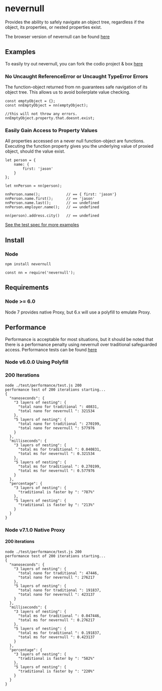 # nevernull
Provides the ability to safely navigate an object tree, regardless if the object, its properties, or nested properties exist.

The browser version of nevernull can be found [here](https://github.com/jasonmcaffee/nevernull-browser)

## Examples
To easily try out nevernull, you can fork the codio project & box [here](https://codio.com/jasonmcaffee/nn/tree/README.md)

### No Uncaught ReferenceError or Uncaught TypeError Errors
The function-object returned from nn guarantees safe navigation of its object tree.
This allows us to avoid boilerplate value checking.
```
const emptyObject = {};
const nnEmptyObject = nn(emptyObject);

//this will not throw any errors.
nnEmptyObject.property.that.doesnt.exist;
```

### Easily Gain Access to Property Values
All properties accessed on a never null function-object are functions.
Executing the function property gives you the underlying value of proxied object, should the value exist.
```
let person = {
    name: {
        first: 'jason'
    }
};

let nnPerson = nn(person);

nnPerson.name();            // == { first: 'jason'}
nnPerson.name.first();      // == 'jason'
nnPerson.name.last();       // == undefined
nnPerson.employer.name();   // == undefined

nn(person).address.city()   // == undefined
```

[See the test spec for more examples](https://github.com/jasonmcaffee/nn/blob/master/src/nevernull.spec.js)

## Install
### Node
```
npm install nevernull
```

```
const nn = require('nevernull');
```

## Requirements
### Node >= 6.0 
Node 7 provides native Proxy, but 6.x will use a polyfill to emulate Proxy.

## Performance
Performance is acceptable for most situations, but it should be noted that there is a performance penalty using nevernull over traditional safeguarded access.
Performance tests can be found [here](https://github.com/jasonmcaffee/nn/blob/master/test/performance/test.js)

### Node v6.0.0 Using Polyfill
### 200 Iterations
```
node ./test/performance/test.js 200
performance test of 200 iterations starting...
{
  "nanoseconds": {
    "3 layers of nesting": {
      "total nano for traditional ": 40831,
      "total nano for nevernull ": 321534
    },
    "5 layers of nesting": {
      "total nano for traditional ": 270199,
      "total nano for nevernull ": 577976
    }
  },
  "milliseconds": {
    "3 layers of nesting": {
      "total ms for traditional ": 0.040831,
      "total ms for nevernull ": 0.321534
    },
    "5 layers of nesting": {
      "total ms for traditional ": 0.270199,
      "total ms for nevernull ": 0.577976
    }
  },
  "percentage": {
    "3 layers of nesting": {
      "traditional is faster by ": "787%"
    },
    "5 layers of nesting": {
      "traditional is faster by ": "213%"
    }
  }
}
```

### Node v7.1.0 Native Proxy
#### 200 iterations
```
node ./test/performance/test.js 200
performance test of 200 iterations starting...
{
  "nanoseconds": {
    "3 layers of nesting": {
      "total nano for traditional ": 47446,
      "total nano for nevernull ": 276217
    },
    "5 layers of nesting": {
      "total nano for traditional ": 191837,
      "total nano for nevernull ": 423137
    }
  },
  "milliseconds": {
    "3 layers of nesting": {
      "total ms for traditional ": 0.047446,
      "total ms for nevernull ": 0.276217
    },
    "5 layers of nesting": {
      "total ms for traditional ": 0.191837,
      "total ms for nevernull ": 0.423137
    }
  },
  "percentage": {
    "3 layers of nesting": {
      "traditional is faster by ": "582%"
    },
    "5 layers of nesting": {
      "traditional is faster by ": "220%"
    }
  }
}
```